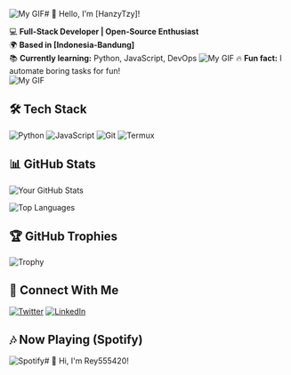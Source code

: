 ![My GIF](https://media.giphy.com/media/your-gif-link.gif)# 👋 Hello, I'm [HanzyTzy]! 

💻 **Full-Stack Developer | Open-Source Enthusiast**  
🌍 **Based in [Indonesia-Bandung]**  
📚 **Currently learning:** Python, JavaScript, DevOps  ![My GIF](https://media.giphy.com/media/your-gif-link.gif)
🔥 **Fun fact:** I automate boring tasks for fun!  
![My GIF](https://media.giphy.com/media/your-gif-link.gif)

## 🛠️ Tech Stack
![Python](https://img.shields.io/badge/Python-3776AB?logo=python&logoColor=white)
![JavaScript](https://img.shields.io/badge/JavaScript-F7DF1E?logo=javascript&logoColor=black)
![Git](https://img.shields.io/badge/Git-F05032?logo=git&logoColor=white)
![Termux](https://img.shields.io/badge/Termux-000000?logo=termux&logoColor=white)

## 📊 GitHub Stats
![Your GitHub Stats](https://github-readme-stats.vercel.app/api?username=Rey555420&show_icons=true&theme=radical)

![Top Languages](https://github-readme-stats.vercel.app/api/top-langs/?username=Rey555420&layout=compact&theme=radical)

## 🏆 GitHub Trophies
![Trophy](https://github-profile-trophy.vercel.app/?username=Rey555420&theme=onedark)

## 🔗 Connect With Me
[![Twitter](https://img.shields.io/badge/Twitter-1DA1F2?logo=twitter)](https://twitter.com/yourhandle)
[![LinkedIn](https://img.shields.io/badge/LinkedIn-0077B5?logo=linkedin)](https://linkedin.com/in/yourprofile)

## 🎶 Now Playing (Spotify)
![Spotify](https://spotify-github-profile.vercel.app/api/view?uid=yourspotifyid&cover_image=true&theme=novatorem)# 👋 Hi, I'm Rey555420!
